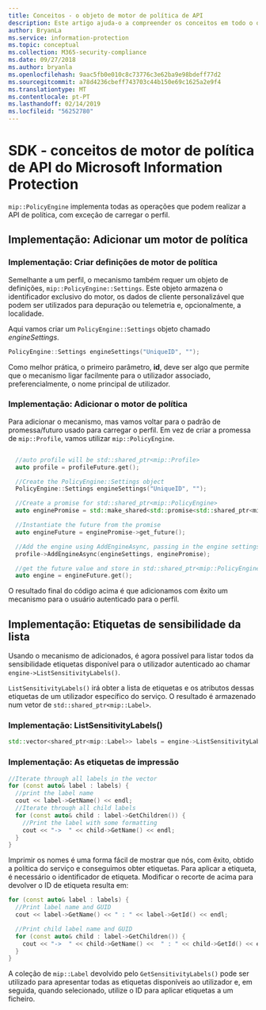 ```yaml
---
title: Conceitos - o objeto de motor de política de API
description: Este artigo ajuda-o a compreender os conceitos em todo o objeto de motor de política, o que é criada durante a inicialização do aplicativo.
author: BryanLa
ms.service: information-protection
ms.topic: conceptual
ms.collection: M365-security-compliance
ms.date: 09/27/2018
ms.author: bryanla
ms.openlocfilehash: 9aac5fb0e010c8c73776c3e62ba9e98bdeff77d2
ms.sourcegitcommit: a78d4236cbeff743703c44b150e69c1625a2e9f4
ms.translationtype: MT
ms.contentlocale: pt-PT
ms.lasthandoff: 02/14/2019
ms.locfileid: "56252780"
---
```

# <a name="microsoft-information-protection-sdk---policy-api-engine-concepts"></a>SDK - conceitos de motor de política de API do Microsoft Information Protection

`mip::PolicyEngine` implementa todas as operações que podem realizar a API de política, com exceção de carregar o perfil. 

## <a name="implementation-add-a-policy-engine"></a>Implementação: Adicionar um motor de política

### <a name="implementation-create-policy-engine-settings"></a>Implementação: Criar definições de motor de política

Semelhante a um perfil, o mecanismo também requer um objeto de definições, `mip::PolicyEngine::Settings`. Este objeto armazena o identificador exclusivo do motor, os dados de cliente personalizável que podem ser utilizados para depuração ou telemetria e, opcionalmente, a localidade.

Aqui vamos criar um `PolicyEngine::Settings` objeto chamado *engineSettings*.

```cpp
PolicyEngine::Settings engineSettings("UniqueID", "");
```

Como melhor prática, o primeiro parâmetro, **id**, deve ser algo que permite que o mecanismo ligar facilmente para o utilizador associado, preferencialmente, o nome principal de utilizador.

### <a name="implementation-add-the-policy-engine"></a>Implementação: Adicionar o motor de política

Para adicionar o mecanismo, mas vamos voltar para o padrão de promessa/futuro usado para carregar o perfil. Em vez de criar a promessa de `mip::Profile`, vamos utilizar `mip::PolicyEngine`.

```cpp

  //auto profile will be std::shared_ptr<mip::Profile>
  auto profile = profileFuture.get();

  //Create the PolicyEngine::Settings object
  PolicyEngine::Settings engineSettings("UniqueID", "");

  //Create a promise for std::shared_ptr<mip::PolicyEngine>
  auto enginePromise = std::make_shared<std::promise<std::shared_ptr<mip::PolicyEngine>>>();

  //Instantiate the future from the promise
  auto engineFuture = enginePromise->get_future();

  //Add the engine using AddEngineAsync, passing in the engine settings and the promise
  profile->AddEngineAsync(engineSettings, enginePromise);

  //get the future value and store in std::shared_ptr<mip::PolicyEngine>
  auto engine = engineFuture.get();
```

O resultado final do código acima é que adicionamos com êxito um mecanismo para o usuário autenticado para o perfil.

## <a name="implementation-list-sensitivity-labels"></a>Implementação: Etiquetas de sensibilidade da lista

Usando o mecanismo de adicionados, é agora possível para listar todos da sensibilidade etiquetas disponível para o utilizador autenticado ao chamar `engine->ListSensitivityLabels()`.

`ListSensitivityLabels()` irá obter a lista de etiquetas e os atributos dessas etiquetas de um utilizador específico do serviço. O resultado é armazenado num vetor de `std::shared_ptr<mip::Label>`.

### <a name="implementation-listsensitivitylabels"></a>Implementação: ListSensitivityLabels()

```cpp
std::vector<shared_ptr<mip::Label>> labels = engine->ListSensitivityLabels();
```

### <a name="implementation-print-the-labels"></a>Implementação: As etiquetas de impressão

```cpp
//Iterate through all labels in the vector
for (const auto& label : labels) {
  //print the label name
  cout << label->GetName() << endl;
  //Iterate through all child labels
  for (const auto& child : label->GetChildren()) {
    //Print the label with some formatting
    cout << "->  " << child->GetName() << endl;
  }
}
```

Imprimir os nomes é uma forma fácil de mostrar que nós, com êxito, obtido a política do serviço e conseguimos obter etiquetas. Para aplicar a etiqueta, é necessário o identificador de etiqueta. Modificar o recorte de acima para devolver o ID de etiqueta resulta em:

```cpp
for (const auto& label : labels) {
  //Print label name and GUID
  cout << label->GetName() << " : " << label->GetId() << endl;

  //Print child label name and GUID
  for (const auto& child : label->GetChildren()) {    
    cout << "->  " << child->GetName() <<  " : " << child->GetId() << endl;
  }
}
```

A coleção de `mip::Label` devolvido pelo `GetSensitivityLabels()` pode ser utilizado para apresentar todas as etiquetas disponíveis ao utilizador e, em seguida, quando selecionado, utilize o ID para aplicar etiquetas a um ficheiro.

